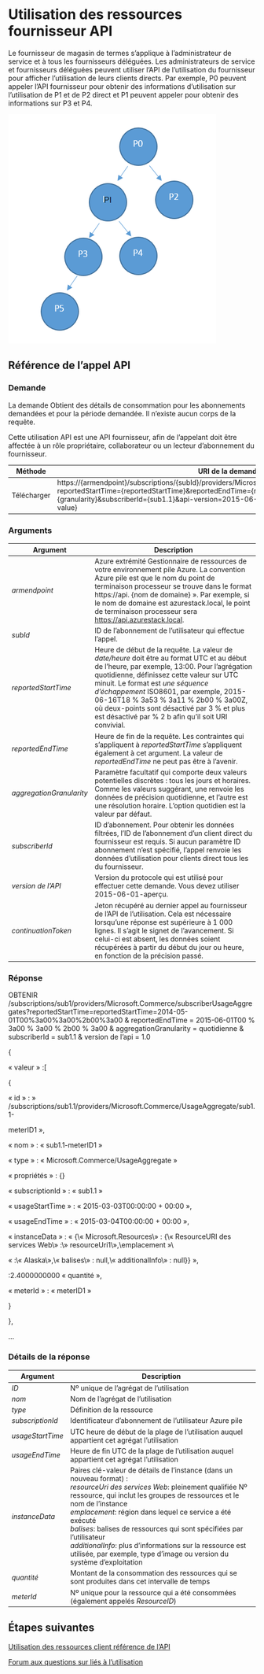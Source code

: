 <properties
    pageTitle="Utilisation des ressources fournisseur API | Microsoft Azure"
    description="Référence pour l’utilisation des ressources API, ce qui récupérer des informations sur l’utilisation de pile Azure."
    services="azure-stack"
    documentationCenter=""
    authors="AlfredoPizzirani"
    manager="byronr"
    editor=""/>

<tags
    ms.service="azure-stack"
    ms.workload="na"
    ms.tgt_pltfrm="na"
    ms.devlang="na"
    ms.topic="article"
    ms.date="10/18/2016"
    ms.author="alfredop"/>

# <a name="provider-resource-usage-api"></a>Utilisation des ressources fournisseur API

Le fournisseur de magasin de termes s’applique à l’administrateur de service et à tous les fournisseurs déléguées. Les administrateurs de service et fournisseurs déléguées peuvent utiliser l’API de l’utilisation du fournisseur pour afficher l’utilisation de leurs clients directs. Par exemple, P0 peuvent appeler l’API fournisseur pour obtenir des informations d’utilisation sur l’utilisation de P1 et de P2 direct et P1 peuvent appeler pour obtenir des informations sur P3 et P4.

![Modèle conceptuel de la hiérarchie de fournisseur](media/azure-stack-provider-resource-api/image1.png)


## <a name="api-call-reference"></a>Référence de l’appel API

### <a name="request"></a>Demande

La demande Obtient des détails de consommation pour les abonnements demandées et pour la période demandée. Il n’existe aucun corps de la requête.

Cette utilisation API est une API fournisseur, afin de l’appelant doit être affectée à un rôle propriétaire, collaborateur ou un lecteur d’abonnement du fournisseur.

| **Méthode**  | **URI de la demande** |
| ------------ | ------------------------------------------------------------------------------------------------------------------------------------------------------------------------------------------------------------------------------------------------------------------------------------------------------ |
|  Télécharger        | https://{armendpoint}/subscriptions/{subId}/providers/Microsoft.Commerce/subscriberUsageAggregates?reportedStartTime={reportedStartTime}&reportedEndTime={reportedEndTime}&aggregationGranularity={granularity}&subscriberId={sub1.1}&api-version=2015-06-01-preview&continuationToken={token-value} |

### <a name="arguments"></a>Arguments

| **Argument**              | **Description** |
| -------------------------- | --------------------------------------------------------------------------------------------------------------------------------------------------------------------------------------------------------------------------------------------------------------------------------------------------------------------------------------------------------- |
| *armendpoint*             | Azure extrémité Gestionnaire de ressources de votre environnement pile Azure. La convention Azure pile est que le nom du point de terminaison processeur se trouve dans le format https://api. {nom de domaine} ». Par exemple, si le nom de domaine est azurestack.local, le point de terminaison processeur sera https://api.azurestack.local. |
| *subId*                   | ID de l’abonnement de l’utilisateur qui effectue l’appel. |
| *reportedStartTime*       | Heure de début de la requête. La valeur de *date/heure* doit être au format UTC et au début de l’heure, par exemple, 13:00. Pour l’agrégation quotidienne, définissez cette valeur sur UTC minuit. Le format est *une séquence d’échappement* ISO8601, par exemple, 2015-06-16T18 % 3a53 % 3a11 % 2b00 % 3a00Z, où deux-points sont désactivé par 3 % et plus est désactivé par % 2 b afin qu’il soit URI convivial. |
| *reportedEndTime*         | Heure de fin de la requête. Les contraintes qui s’appliquent à *reportedStartTime* s’appliquent également à cet argument. La valeur de *reportedEndTime* ne peut pas être à l’avenir. |
| *aggregationGranularity*  | Paramètre facultatif qui comporte deux valeurs potentielles discrètes : tous les jours et horaires. Comme les valeurs suggérant, une renvoie les données de précision quotidienne, et l’autre est une résolution horaire. L’option quotidien est la valeur par défaut. |
| *subscriberId*            | ID d’abonnement. Pour obtenir les données filtrées, l’ID de l’abonnement d’un client direct du fournisseur est requis. Si aucun paramètre ID abonnement n’est spécifié, l’appel renvoie les données d’utilisation pour clients direct tous les du fournisseur. |
| *version de l’API*             | Version du protocole qui est utilisé pour effectuer cette demande. Vous devez utiliser 2015-06-01-aperçu. |
| *continuationToken*       | Jeton récupéré au dernier appel au fournisseur de l’API de l’utilisation. Cela est nécessaire lorsqu’une réponse est supérieure à 1 000 lignes. Il s’agit le signet de l’avancement. Si celui-ci est absent, les données soient récupérées à partir du début du jour ou heure, en fonction de la précision passé. |



### <a name="response"></a>Réponse

OBTENIR /subscriptions/sub1/providers/Microsoft.Commerce/subscriberUsageAggregates?reportedStartTime=reportedStartTime=2014-05-01T00%3a00%3a00%2b00%3a00 & reportedEndTime = 2015-06-01T00 % 3a00 % 3a00 % 2b00 % 3a00 & aggregationGranularity = quotidienne & subscriberId = sub1.1 & version de l’api = 1.0

{

« valeur » :\[

{

« id » : » /subscriptions/sub1.1/providers/Microsoft.Commerce/UsageAggregate/sub1.1-

meterID1 »,

« nom » : « sub1.1-meterID1 »

« type » : « Microsoft.Commerce/UsageAggregate »

« propriétés » : {}

« subscriptionId » : « sub1.1 »

« usageStartTime » : « 2015-03-03T00:00:00 + 00:00 »,

« usageEndTime » : « 2015-03-04T00:00:00 + 00:00 »,

« instanceData » : « {\\« Microsoft.Resources\\» : {\\« ResourceURI des services Web\\» :\\» resourceUri1\\»,\\emplacement »\\

« :\\« Alaska\\»,\\« balises\\» : null,\\« additionalInfo\\» : null}} »,

:2.4000000000 « quantité »,

« meterId » : « meterID1 »

}

},

…

### <a name="response-details"></a>Détails de la réponse


| **Argument**       | **Description**
| ------------------ | ------------------------------------------------------------------------------------------------------------- |
| *ID*               | Nº unique de l’agrégat de l’utilisation
| *nom*             | Nom de l’agrégat de l’utilisation
| *type*             | Définition de la ressource
| *subscriptionId*   | Identificateur d’abonnement de l’utilisateur Azure pile
| *usageStartTime*   | UTC heure de début de la plage de l’utilisation auquel appartient cet agrégat l’utilisation
| *usageEndTime*     | Heure de fin UTC de la plage de l’utilisation auquel appartient cet agrégat l’utilisation
| *instanceData*     | Paires clé-valeur de détails de l’instance (dans un nouveau format) :<br> *resourceUri des services Web*: pleinement qualifiée Nº ressource, qui inclut les groupes de ressources et le nom de l’instance <br> *emplacement*: région dans lequel ce service a été exécuté <br> *balises*: balises de ressources qui sont spécifiées par l’utilisateur <br> *additionalInfo*: plus d’informations sur la ressource est utilisée, par exemple, type d’image ou version du système d’exploitation |
| *quantité*         | Montant de la consommation des ressources qui se sont produites dans cet intervalle de temps |
| *meterId*          | Nº unique pour la ressource qui a été consommées (également appelés *ResourceID*) |

## <a name="next-steps"></a>Étapes suivantes

[Utilisation des ressources client référence de l’API](azure-stack-tenant-resource-usage-api.md)

[Forum aux questions sur liés à l’utilisation](azure-stack-usage-related-faq.md)
